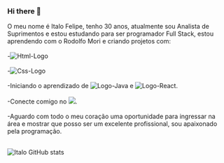 ### Hi there 👋

O meu nome é Italo Felipe, tenho 30 anos, atualmente sou Analista de Suprimentos e estou estudando para ser programador Full Stack, estou aprendendo com o Rodolfo Mori e criando projetos com:
<br>
<br>
-<img src="https://img.shields.io/badge/HTML-239120?style=for-the-badge&logo=html5&logoColor=white" alt="Html-Logo">
<br>
<br>
-<img src="https://img.shields.io/badge/CSS-239120?&style=for-the-badge&logo=css3&logoColor=white" alt="Css-Logo">
<br>
<br>
-Iniciando o aprendizado de <img src="https://img.shields.io/badge/JavaScript-323330?style=for-the-badge&logo=javascript&logoColor=F7DF1E" alt="Logo-Java"> e <img src="https://img.shields.io/badge/React-20232A?style=for-the-badge&logo=react&logoColor=61DAFB" alt="Logo-React">. 
<br>
<br>
-Conecte comigo no  <a href="https://www.linkedin.com/in/italo-felipe-03b152113/"><img src="https://img.shields.io/badge/LinkedIn-0077B5?style=for-the-badge&logo=linkedin&logoColor=white" ></a>.
<br>
<br>
-Aguardo com todo o meu coração uma oportunidade para ingressar na área e mostrar que posso ser um excelente profissional, sou apaixonado pela programação.
<br>
<br>

![Italo GitHub stats](https://github-readme-stats.vercel.app/api?username=italofdas&show_icons=true&theme=radical)


